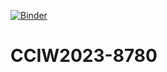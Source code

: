 [![Binder](https://mybinder.org/badge_logo.svg)](https://mybinder.org/v2/gh/StanislawSwierc/CCIW2023-8780/HEAD)

# CCIW2023-8780
